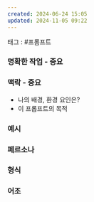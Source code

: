 ```yaml
---
created: 2024-06-24 15:05
updated: 2024-11-05 09:22
---
```

태그 : #프롬프트

### 명확한 작업 - 중요
### 맥락 - 중요
- 나의 배경, 환경 요인은?
- 이 프롭프트의 목적

### 예시
### 페르소나
### 형식
### 어조
